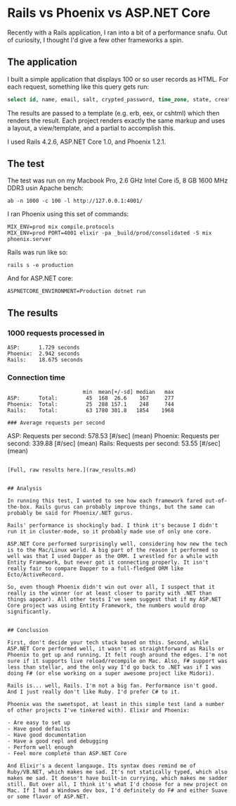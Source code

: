 # Rails vs Phoenix vs ASP.NET Core

Recently with a Rails application, I ran into a bit of a performance snafu. Out of curiosity, I thought I'd give a few other frameworks a spin.

## The application

I built a simple application that displays 100 or so user records as HTML. For each request, something like this query gets run:

```sql
select id, name, email, salt, crypted_password, time_zone, state, created_at, updated_at from users where state='active' order by email desc
```

The results are passed to a template (e.g. erb, eex, or cshtml) which then renders the result. Each project renders exactly the same markup and uses a layout, a view/template, and a partial to accomplish this.

I used Rails 4.2.6, ASP.NET Core 1.0, and Phoenix 1.2.1.

## The test

The test was run on my Macbook Pro, 2.6 GHz Intel Core i5, 8 GB 1600 MHz DDR3 usin Apache bench:

```
ab -n 1000 -c 100 -l http://127.0.0.1:4001/
```

I ran Phoenix using this set of commands:

```
MIX_ENV=prod mix compile.protocols
MIX_ENV=prod PORT=4001 elixir -pa _build/prod/consolidated -S mix phoenix.server
```

Rails was run like so:

```
rails s -e production
```

And for ASP.NET core:

```
ASPNETCORE_ENVIRONMENT=Production dotnet run
```

## The results


### 1000 requests processed in

```
ASP:      1.729 seconds
Phoenix:  2.942 seconds
Rails:    18.675 seconds
```

### Connection time

```
                        min  mean[+/-sd] median   max
ASP:      Total:         45  168  26.6    167     277
Phoenix:  Total:         25  288 157.1    248     744
Rails:    Total:         63 1780 301.8   1854    1968

### Average requests per second

```
ASP:      Requests per second:    578.53 [#/sec] (mean)
Phoenix:  Requests per second:    339.88 [#/sec] (mean)
Rails:    Requests per second:    53.55 [#/sec] (mean)
```

[Full, raw results here.](raw_results.md)


## Analysis

In running this test, I wanted to see how each framework fared out-of-the-box. Rails gurus can probably improve things, but the same can probably be said for Phoenix/.NET gurus.

Rails' performance is shockingly bad. I think it's because I didn't run it in cluster-mode, so it probably made use of only one core.

ASP.NET Core performed surprisingly well, considering how new the tech is to the Mac/Linux world. A big part of the reason it performed so well was that I used Dapper as the ORM. I wrestled for a while with Entity Framework, but never got it connecting properly. It isn't really fair to compare Dapper to a full-fledged ORM like Ecto/ActiveRecord.

So, even though Phoenix didn't win out over all, I suspect that it really is the winner (or at least closer to parity with .NET than things appear). All other tests I've seen suggest that if my ASP.NET Core project was using Entity Framework, the numbers would drop significantly.


## Conclusion

First, don't decide your tech stack based on this. Second, while ASP.NET Core performed well, it wasn't as straightforward as Rails or Phoenix to get up and running. It felt rough around the edges. I'm not sure if it supports live reload/recompile on Mac. Also, F# support was less than stellar, and the only way I'd go back to .NET was if I was doing F# (or else working on a super awesome project like Midori).

Rails is... well, Rails. I'm not a big fan. Performance isn't good. And I just really don't like Ruby. I'd prefer C# to it.

Phoenix was the sweetspot, at least in this simple test (and a number of other projects I've tinkered with). Elixir and Phoenix:

- Are easy to set up
- Have good defaults
- Have good documentation
- Have a good repl and debugging
- Perform well enough
- Feel more complete than ASP.NET Core

And Elixir's a decent langauge. Its syntax does remind me of Ruby/VB.NET, which makes me sad. It's not statically typed, which also makes me sad. It doesn't have built-in currying, which makes me sadder still. But over all, I think it's what I'd choose for a new project on Mac. If I had a Windows dev box, I'd definitely do F# and either Suave or some flavor of ASP.NET.
